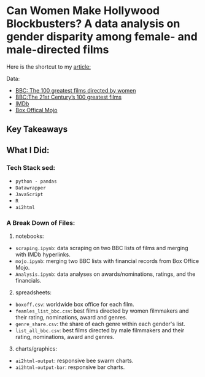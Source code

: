 # Can Women Make Hollywood Blockbusters? A data analysis on gender disparity among female- and male-directed films

Here is the shortcut to my [article:](https://yatingw24.github.io/directors)

Data:
- [BBC: The 100 greatest films directed by women](http://stats.customs.gov.cn/indexEn)
- [BBC:The 21st Century’s 100 greatest films](https://www.bbc.com/culture/article/20160819-the-21st-centurys-100-greatest-films) 
- [IMDb](https://www.imdb.com/)
- [Box Offical Mojo](https://www.boxofficemojo.com/)

## Key Takeaways 


## What I Did:
### Tech Stack sed:
 - `python - pandas`
 - `Datawrapper`
 - `JavaScript`
 - `R`
 - `ai2html`

### A Break Down of Files:
1. notebooks:

 - `scraping.ipynb`: data scraping on two BBC lists of films and merging with IMDb hyperlinks.
  - `mojo.ipynb`: merging two BBC lists with financial records from Box Office Mojo.
 - `Analysis.ipynb`: data analyses on awards/nominations, ratings, and the financials. 

2. spreadsheets:
 - `boxoff.csv`: worldwide box office for each film. 
 - `feamles_list_bbc.csv`: best films directed by women filmmakers and their rating, nominations, award and genres. 
 - `genre_share.csv`: the share of each genre within each gender's list. 
 - `list_all_bbc.csv`: best films directed by male filmmakers and their rating, nominations, award and genres. 
 

3. charts/graphics:
 - `ai2html-output`: responsive bee swarm charts.
 - `ai2html-output-bar`: responsive bar charts. 


